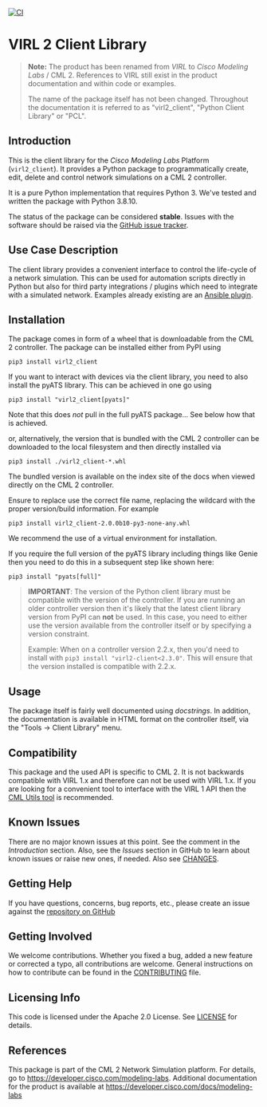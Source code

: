 [![CI](https://github.com/CiscoDevNet/virl2-client/actions/workflows/main.yml/badge.svg)](https://github.com/CiscoDevNet/virl2-client/actions/workflows/main.yml)

# VIRL 2 Client Library

> **Note:** The product has been renamed from *VIRL* to *Cisco Modeling Labs* /
> CML 2.  References to VIRL still exist in the product documentation and within
> code or examples.
>
> The name of the package itself has not been changed.  Throughout the
> documentation it is referred to as "virl2_client",  "Python Client Library" or
> "PCL".

## Introduction

This is the client library for the *Cisco Modeling Labs* Platform
(`virl2_client`). It provides a Python package to programmatically create,
edit, delete and control network simulations on a CML 2 controller.

It is a pure Python implementation that requires Python 3. We've tested and
written the package with Python 3.8.10.

The status of the package can be considered **stable**.  Issues with the
software should be raised via the [GitHub issue
tracker](https://github.com/CiscoDevNet/virl2-client/issues).

## Use Case Description

The client library provides a convenient interface to control the life-cycle of
a network simulation. This can be used for automation scripts directly in
Python but also for third party integrations / plugins which need to integrate
with a simulated network. Examples already existing are an [Ansible
plugin](https://github.com/CiscoDevNet/ansible-virl).

## Installation

The package comes in form of a wheel that is downloadable from the CML
2 controller. The package can be installed either from PyPI using

    pip3 install virl2_client

If you want to interact with devices via the client library, you need to
also install the pyATS library. This can be achieved in one go using

```
pip3 install "virl2_client[pyats]"
```

Note that this does *not* pull in the full pyATS package... See below how that is achieved.

or, alternatively, the version that is bundled with the CML 2 controller can
be downloaded to the local filesystem and then directly installed via

    pip3 install ./virl2_client-*.whl

The bundled version is available on the index site of the docs when viewed
directly on the CML 2 controller.

Ensure to replace use the correct file name, replacing the wildcard with the
proper version/build information. For example

    pip3 install virl2_client-2.0.0b10-py3-none-any.whl

We recommend the use of a virtual environment for installation.

If you require the full version of the pyATS library including things like Genie
then you need to do this in a subsequent step like shown here:

    pip3 install "pyats[full]"

> **IMPORTANT**: The version of the Python client library  must be compatible
> with the version of the controller.  If you are running an older controller
> version then it's likely that the latest client library version from PyPI can
> **not** be used.  In this case, you need to either use the version available
> from the controller itself or by specifying a version constraint.
>
> Example: When on a controller version 2.2.x, then you'd need to install with
> `pip3 install "virl2-client<2.3.0"`. This will ensure that the version
> installed is compatible with 2.2.x.

## Usage

The package itself is fairly well documented using *docstrings*. In addition, the
documentation is available in HTML format on the controller itself, via the
"Tools -> Client Library" menu.

## Compatibility

This package and the used API is specific to CML 2. It is not
backwards compatible with VIRL 1.x and therefore can not be used with VIRL
1.x. If you are looking for a convenient tool to interface with the VIRL 1 API
then the [CML Utils tool](https://github.com/CiscoDevNet/virlutils) is
recommended.

## Known Issues

There are no major known issues at this point. See the comment in the *Introduction*
section.  Also, see the *Issues* section in GitHub to learn about known issues or raise new ones, if needed.  Also see [CHANGES](CHANGES.md).

## Getting Help

If you have questions, concerns, bug reports, etc., please create an issue
against the [repository on
GitHub](https://github.com/CiscoDevNet/virl2-client/)

## Getting Involved

We welcome contributions. Whether you fixed a bug, added a new feature or
corrected a typo, all contributions are welcome. General instructions on how to
contribute can be found in the [CONTRIBUTING](CONTRIBUTING.md) file.

## Licensing Info

This code is licensed under the Apache 2.0 License. See [LICENSE](LICENSE) for
details.

## References

This package is part of the CML 2 Network Simulation platform. For details, go
to <https://developer.cisco.com/modeling-labs>. Additional documentation for the
product is available at <https://developer.cisco.com/docs/modeling-labs>
